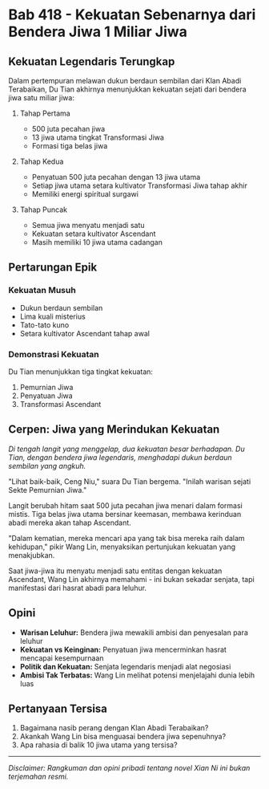 # Bab 418 - Kekuatan Sebenarnya dari Bendera Jiwa 1 Miliar Jiwa

## Kekuatan Legendaris Terungkap

Dalam pertempuran melawan dukun berdaun sembilan dari Klan Abadi Terabaikan, Du Tian akhirnya menunjukkan kekuatan sejati dari bendera jiwa satu miliar jiwa:

1. Tahap Pertama
   - 500 juta pecahan jiwa
   - 13 jiwa utama tingkat Transformasi Jiwa
   - Formasi tiga belas jiwa

2. Tahap Kedua
   - Penyatuan 500 juta pecahan dengan 13 jiwa utama
   - Setiap jiwa utama setara kultivator Transformasi Jiwa tahap akhir
   - Memiliki energi spiritual surgawi

3. Tahap Puncak
   - Semua jiwa menyatu menjadi satu
   - Kekuatan setara kultivator Ascendant
   - Masih memiliki 10 jiwa utama cadangan

## Pertarungan Epik

### Kekuatan Musuh
- Dukun berdaun sembilan
- Lima kuali misterius
- Tato-tato kuno
- Setara kultivator Ascendant tahap awal

### Demonstrasi Kekuatan
Du Tian menunjukkan tiga tingkat kekuatan:
1. Pemurnian Jiwa
2. Penyatuan Jiwa
3. Transformasi Ascendant

## Cerpen: Jiwa yang Merindukan Kekuatan

*Di tengah langit yang menggelap, dua kekuatan besar berhadapan. Du Tian, dengan bendera jiwa legendaris, menghadapi dukun berdaun sembilan yang angkuh.*

"Lihat baik-baik, Ceng Niu," suara Du Tian bergema. "Inilah warisan sejati Sekte Pemurnian Jiwa."

Langit berubah hitam saat 500 juta pecahan jiwa menari dalam formasi mistis. Tiga belas jiwa utama bersinar keemasan, membawa kerinduan abadi mereka akan tahap Ascendant.

"Dalam kematian, mereka mencari apa yang tak bisa mereka raih dalam kehidupan," pikir Wang Lin, menyaksikan pertunjukan kekuatan yang menakjubkan.

Saat jiwa-jiwa itu menyatu menjadi satu entitas dengan kekuatan Ascendant, Wang Lin akhirnya memahami - ini bukan sekadar senjata, tapi manifestasi dari hasrat abadi para leluhur.

## Opini

- **Warisan Leluhur:** Bendera jiwa mewakili ambisi dan penyesalan para leluhur
- **Kekuatan vs Keinginan:** Penyatuan jiwa mencerminkan hasrat mencapai kesempurnaan
- **Politik dan Kekuatan:** Senjata legendaris menjadi alat negosiasi
- **Ambisi Tak Terbatas:** Wang Lin melihat potensi menjelajahi dunia lebih luas

## Pertanyaan Tersisa

1. Bagaimana nasib perang dengan Klan Abadi Terabaikan?
2. Akankah Wang Lin bisa menguasai bendera jiwa sepenuhnya?
3. Apa rahasia di balik 10 jiwa utama yang tersisa?

---

_Disclaimer: Rangkuman dan opini pribadi tentang novel Xian Ni ini bukan terjemahan resmi._